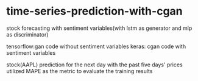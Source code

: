# time-series-prediction-with-cgan
stock forecasting with sentiment variables(with lstm as generator and mlp as discriminator)

tensorflow:gan code without sentiment variables
keras: cgan code with sentiment variables

stock(AAPL) prediction for the next day with the past five days' prices
utilized MAPE as the metric to evaluate the training results